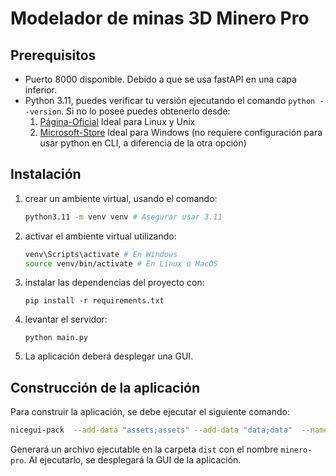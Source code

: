 # Modelador de minas 3D Minero Pro

## Prerequisitos

- Puerto 8000 disponible. Debido a que se usa fastAPI en una capa inferior.
- Python 3.11, puedes verificar tu versión ejecutando el
  comando `python --version`. Si no lo posee puedes obtenerlo desde:
  1. [Página-Oficial](https://www.python.org/downloads/release/python-3119/) Ideal para Linux y Unix
  2. [Microsoft-Store](https://apps.microsoft.com/detail/9nrwmjp3717k?hl=en-mt&gl=MT) Ideal para Windows (no requiere configuración para usar python en CLI, a diferencia de la otra opción)

## Instalación

1. crear un ambiente virtual, usando el comando:
    ```bash
    python3.11 -m venv venv # Asegurar usar 3.11
    ```

2. activar el ambiente virtual utilizando:
    ```bash
    venv\Scripts\activate # En Windows
    source venv/bin/activate # En Linux o MacOS
    ```

3. instalar las dependencias del proyecto con:
    ```
    pip install -r requirements.txt
    ```

4. levantar el servidor:
    ```
    python main.py
    ```

5. La aplicación deberá desplegar una GUI.

## Construcción de la aplicación

Para construir la aplicación, se debe ejecutar el siguiente comando:

```bash
nicegui-pack  --add-data "assets;assets" --add-data "data;data"  --name "minero-pro" --windowed main.py
```

Generará un archivo ejecutable en la carpeta `dist` con el nombre `minero-pro`. Al ejecutarlo, se desplegará la GUI de
la aplicación.
